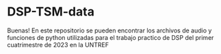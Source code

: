 # DSP-TSM-data
Buenas! En este repositorio se pueden encontrar los archivos de audio y funciones de python utilizadas para el trabajo practico de DSP del primer cuatrimestre de 2023 en la UNTREF
